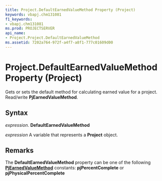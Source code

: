 ```yaml
---
title: Project.DefaultEarnedValueMethod Property (Project)
keywords: vbapj.chm131081
f1_keywords:
- vbapj.chm131081
ms.prod: PROJECTSERVER
api_name:
- Project.Project.DefaultEarnedValueMethod
ms.assetid: 7202a764-972f-a4f7-a8f1-777c01609d00
---
```



# Project.DefaultEarnedValueMethod Property (Project)

Gets or sets the default method for calculating earned value for a project. Read/write  **PjEarnedValueMethod**.


## Syntax

 _expression_. **DefaultEarnedValueMethod**

 _expression_ A variable that represents a **Project** object.


## Remarks

The  **DefaultEarnedValueMethod** property can be one of the following **[PjEarnedValueMethod](pjearnedvaluemethod-enumeration-project.md)** constants: **pjPercentComplete** or **pjPhysicalPercentComplete**


